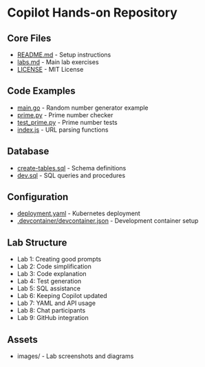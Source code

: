 # Copilot Hands-on Repository

## Core Files
- [README.md](README.md) - Setup instructions
- [labs.md](labs.md) - Main lab exercises
- [LICENSE](LICENSE) - MIT License

## Code Examples
- [main.go](main.go) - Random number generator example
- [prime.py](prime.py) - Prime number checker
- [test_prime.py](test_prime.py) - Prime number tests
- [index.js](index.js) - URL parsing functions

## Database
- [create-tables.sql](create-tables.sql) - Schema definitions
- [dev.sql](dev.sql) - SQL queries and procedures

## Configuration
- [deployment.yaml](deployment.yaml) - Kubernetes deployment
- [.devcontainer/devcontainer.json](.devcontainer/devcontainer.json) - Development container setup

## Lab Structure
- Lab 1: Creating good prompts
- Lab 2: Code simplification
- Lab 3: Code explanation
- Lab 4: Test generation  
- Lab 5: SQL assistance
- Lab 6: Keeping Copilot updated
- Lab 7: YAML and API usage
- Lab 8: Chat participants
- Lab 9: GitHub integration

## Assets
- images/ - Lab screenshots and diagrams